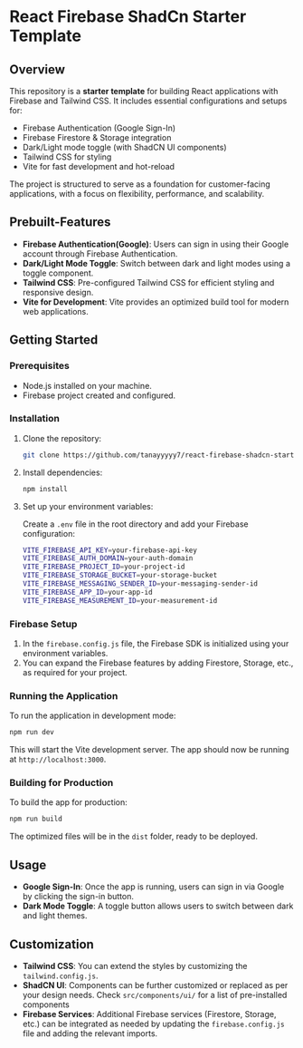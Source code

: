 # React Firebase ShadCn Starter Template

## Overview

This repository is a **starter template** for building React applications with Firebase and Tailwind CSS. It includes essential configurations and setups for:

- Firebase Authentication (Google Sign-In)
- Firebase Firestore & Storage integration
- Dark/Light mode toggle (with ShadCN UI components)
- Tailwind CSS for styling
- Vite for fast development and hot-reload

The project is structured to serve as a foundation for customer-facing applications, with a focus on flexibility, performance, and scalability.

## Prebuilt-Features

- **Firebase Authentication(Google)**: Users can sign in using their Google account through Firebase Authentication.
- **Dark/Light Mode Toggle**: Switch between dark and light modes using a toggle component.
- **Tailwind CSS**: Pre-configured Tailwind CSS for efficient styling and responsive design.
- **Vite for Development**: Vite provides an optimized build tool for modern web applications.
  

## Getting Started

### Prerequisites

- Node.js installed on your machine.
- Firebase project created and configured.

### Installation

1. Clone the repository:

    ```bash
    git clone https://github.com/tanayyyyy7/react-firebase-shadcn-starter-template.git
    ```

3. Install dependencies:

    ```bash
    npm install
    ```

4. Set up your environment variables:

    Create a `.env` file in the root directory and add your Firebase configuration:

    ```bash
    VITE_FIREBASE_API_KEY=your-firebase-api-key
    VITE_FIREBASE_AUTH_DOMAIN=your-auth-domain
    VITE_FIREBASE_PROJECT_ID=your-project-id
    VITE_FIREBASE_STORAGE_BUCKET=your-storage-bucket
    VITE_FIREBASE_MESSAGING_SENDER_ID=your-messaging-sender-id
    VITE_FIREBASE_APP_ID=your-app-id
    VITE_FIREBASE_MEASUREMENT_ID=your-measurement-id
    ```

### Firebase Setup

1. In the `firebase.config.js` file, the Firebase SDK is initialized using your environment variables.
2. You can expand the Firebase features by adding Firestore, Storage, etc., as required for your project.

### Running the Application

To run the application in development mode:

```bash
npm run dev
```

This will start the Vite development server. The app should now be running at `http://localhost:3000`.

### Building for Production

To build the app for production:

```bash
npm run build
```

The optimized files will be in the `dist` folder, ready to be deployed.

## Usage

- **Google Sign-In**: Once the app is running, users can sign in via Google by clicking the sign-in button.
- **Dark Mode Toggle**: A toggle button allows users to switch between dark and light themes.

## Customization

- **Tailwind CSS**: You can extend the styles by customizing the `tailwind.config.js`.
- **ShadCN UI**: Components can be further customized or replaced as per your design needs. Check `src/components/ui/` for a list of pre-installed components
- **Firebase Services**: Additional Firebase services (Firestore, Storage, etc.) can be integrated as needed by updating the `firebase.config.js` file and adding the relevant imports.
